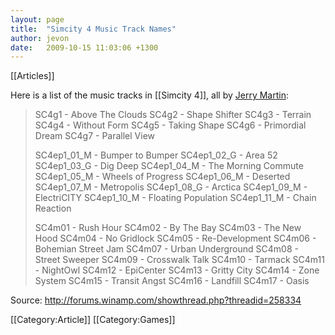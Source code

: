 ```yaml
---
layout: page
title:  "Simcity 4 Music Track Names"
author: jevon
date:   2009-10-15 11:03:06 +1300
---
```


[[Articles]]

Here is a list of the music tracks in [[Simcity 4]], all by <a href="http://www.last.fm/music/Jerry+Martin">Jerry Martin</a>:

<blockquote>SC4g1 - Above The Clouds
SC4g2 - Shape Shifter
SC4g3 - Terrain
SC4g4 - Without Form
SC4g5 - Taking Shape
SC4g6 - Primordial Dream
SC4g7 - Parallel View

SC4ep1_01_M - Bumper to Bumper
SC4ep1_02_G - Area 52
SC4ep1_03_G - Dig Deep
SC4ep1_04_M - The Morning Commute
SC4ep1_05_M - Wheels of Progress
SC4ep1_06_M - Deserted
SC4ep1_07_M - Metropolis
SC4ep1_08_G - Arctica
SC4ep1_09_M - ElectriCITY
SC4ep1_10_M - Floating Population
SC4ep1_11_M - Chain Reaction

SC4m01 - Rush Hour
SC4m02 - By The Bay
SC4m03 - The New Hood
SC4m04 - No Gridlock
SC4m05 - Re-Development
SC4m06 - Bohemian Street Jam
SC4m07 - Urban Underground
SC4m08 - Street Sweeper
SC4m09 - Crosswalk Talk
SC4m10 - Tarmack
SC4m11 - NightOwl
SC4m12 - EpiCenter
SC4m13 - Gritty City
SC4m14 - Zone System
SC4m15 - Transit Angst
SC4m16 - Landfill
SC4m17 - Oasis</blockquote>

Source: http://forums.winamp.com/showthread.php?threadid=258334

[[Category:Article]]
[[Category:Games]]